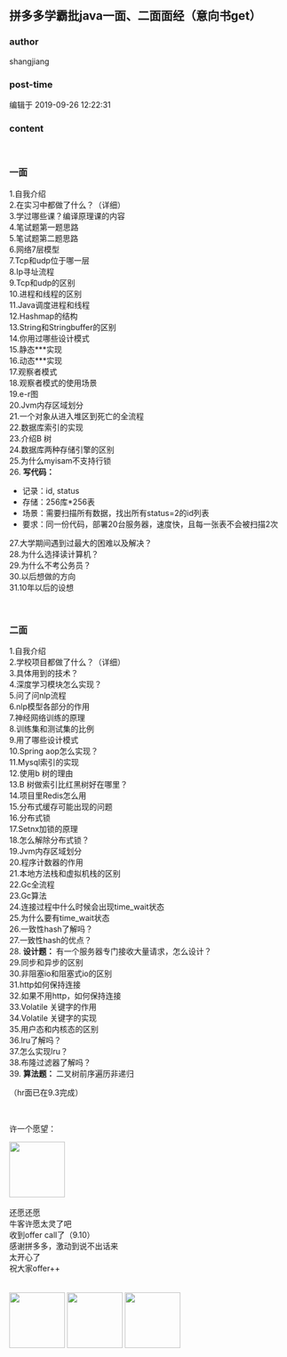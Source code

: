 ## 拼多多学霸批java一面、二面面经（意向书get）
### author 
shangjiang
### post-time 

编辑于  2019-09-26 12:22:31
### content 
<div class="post-topic-des nc-post-content">
 <p>
  <br/>
 </p>
 <h3>
  一面
 </h3>
 <p>
  1.自我介绍
  <br/>
  2.在实习中都做了什么？（详细）
  <br/>
  3.学过哪些课？编译原理课的内容
  <br/>
  4.笔试题第一题思路
  <br/>
  5.笔试题第二题思路
  <br/>
  6.网络7层模型
  <br/>
  7.Tcp和udp位于哪一层
  <br/>
  8.Ip寻址流程
  <br/>
  9.Tcp和udp的区别
  <br/>
  10.进程和线程的区别
  <br/>
  11.Java调度进程和线程
  <br/>
  12.Hashmap的结构
  <br/>
  13.String和Stringbuffer的区别
  <br/>
  14.你用过哪些设计模式
  <br/>
  15.静态***实现
  <br/>
  16.动态***实现
  <br/>
  17.观察者模式
  <br/>
  18.观察者模式的使用场景
  <br/>
  19.e-r图
  <br/>
  20.Jvm内存区域划分
  <br/>
  21.一个对象从进入堆区到死亡的全流程
  <br/>
  22.数据库索引的实现
  <br/>
  23.介绍B 树
  <br/>
  24.数据库两种存储引擎的区别
  <br/>
  25.为什么myisam不支持行锁
  <br/>
  26.
  <strong>
   写代码：
  </strong>
 </p>
 <ul>
  <li>
   记录：id, status
  </li>
  <li>
   存储：256库*256表
  </li>
  <li>
   场景：需要扫描所有数据，找出所有status=2的id列表
  </li>
  <li>
   要求：同一份代码，部署20台服务器，速度快，且每一张表不会被扫描2次
  </li>
 </ul>
 <p>
  27.大学期间遇到过最大的困难以及解决？
  <br/>
  28.为什么选择读计算机？
  <br/>
  29.为什么不考公务员？
  <br/>
  30.以后想做的方向
  <br/>
  31.10年以后的设想
 </p>
 <p>
  <br/>
 </p>
 <h3>
  二面
 </h3>
 <p>
  1.自我介绍
  <br/>
  2.学校项目都做了什么？（详细）
  <br/>
  3.具体用到的技术？
  <br/>
  4.深度学习模块怎么实现？
  <br/>
  5.问了问nlp流程
  <br/>
  6.nlp模型各部分的作用
  <br/>
  7.神经网络训练的原理
  <br/>
  8.训练集和测试集的比例
  <br/>
  9.用了哪些设计模式
  <br/>
  10.Spring aop怎么实现？
  <br/>
  11.Mysql索引的实现
  <br/>
  12.使用b 树的理由
  <br/>
  13.B 树做索引比红黑树好在哪里？
  <br/>
  14.项目里Redis怎么用
  <br/>
  15.分布式缓存可能出现的问题
  <br/>
  16.分布式锁
  <br/>
  17.Setnx加锁的原理
  <br/>
  18.怎么解除分布式锁？
  <br/>
  19.Jvm内存区域划分
  <br/>
  20.程序计数器的作用
  <br/>
  21.本地方法栈和虚拟机栈的区别
  <br/>
  22.Gc全流程
  <br/>
  23.Gc算法
  <br/>
  24.连接过程中什么时候会出现time_wait状态
  <br/>
  25.为什么要有time_wait状态
  <br/>
  26.一致性hash了解吗？
  <br/>
  27.一致性hash的优点？
  <br/>
  28.
  <strong>
   设计题：
  </strong>
  有一个服务器专门接收大量请求，怎么设计？
  <br/>
  29.同步和异步的区别
  <br/>
  30.非阻塞io和阻塞式io的区别
  <br/>
  31.http如何保持连接
  <br/>
  32.如果不用http，如何保持连接
  <br/>
  33.Volatile 关键字的作用
  <br/>
  34.Volatile 关键字的实现
  <br/>
  35.用户态和内核态的区别
  <br/>
  36.lru了解吗？
  <br/>
  37.怎么实现lru？
  <br/>
  38.布隆过滤器了解吗？
  <br/>
  39.
  <strong>
   算法题：
  </strong>
  二叉树前序遍历非递归
 </p>
 <p>
  （hr面已在9.3完成）
 </p>
 <p>
  <br/>
 </p>
 <p>
  许一个愿望：
 </p>
 <img data-card-emoji="[万事顺利]" height="100px" src="https://uploadfiles.nowcoder.com/images/20191018/63_1571398763964_4A47A0DB6E60853DEDFCFDF08A5CA249" width="100px"/>
 <br/>
 <br/>
 还愿还愿
 <br/>
 牛客许愿太灵了吧
 <br/>
 收到offer call了（9.10）
 <br/>
 感谢拼多多，激动到说不出话来
 <br/>
 太开心了
 <br/>
 祝大家offer++
 <br/>
 <br/>
 <br/>
 <img data-card-emoji="[offer喷雾]" height="100px" src="https://uploadfiles.nowcoder.com/images/20191018/63_1571400689607_FACA62335A2F96EC59D0D0949B44817B" width="100px"/>
 <img data-card-emoji="[offer喷雾]" height="100px" src="https://uploadfiles.nowcoder.com/images/20191018/63_1571400689607_FACA62335A2F96EC59D0D0949B44817B" width="100px"/>
 <img data-card-emoji="[offer喷雾]" height="100px" src="https://uploadfiles.nowcoder.com/images/20191018/63_1571400689607_FACA62335A2F96EC59D0D0949B44817B" width="100px"/>
</div>
